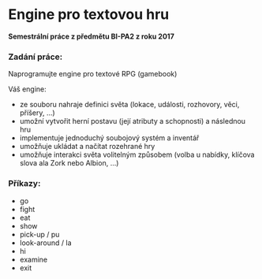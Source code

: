 # Engine pro textovou hru
**Semestrální práce z předmětu BI-PA2 z roku 2017**

### Zadání práce:
Naprogramujte engine pro textové RPG (gamebook)

Váš engine:
- ze souboru nahraje definici světa (lokace, události, rozhovory, věci, příšery, ...)
- umožní vytvořit herní postavu (její atributy a schopnosti) a následnou hru
- implementuje jednoduchý soubojový systém a inventář
- umožňuje ukládat a načítat rozehrané hry
- umožňuje interakci světa volitelným způsobem (volba u nabídky, klíčova slova ala Zork nebo Albion, ...)

### Příkazy:
- go
- fight
- eat
- show
- pick-up / pu
- look-around / la
- hi
- examine
- exit
